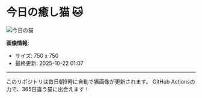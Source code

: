 # 今日の癒し猫 🐱

![今日の猫](https://cdn2.thecatapi.com/images/6-hYtDpc0.jpg)

**画像情報:**
- サイズ: 750 x 750
- 最終更新: 2025-10-22 01:07

---

このリポジトリは毎日朝9時に自動で猫画像が更新されます。
GitHub Actionsの力で、365日違う猫に出会えます！
